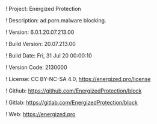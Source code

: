 ! Project: Energized Protection

! Description: ad.porn.malware blocking.

! Version: 6.0.1.20.07.213.00

! Build Version: 20.07.213.00

! Build Date: Fri, 31 Jul 20 00:00:10

! Version Code: 2130000

! License: CC BY-NC-SA 4.0, https://energized.pro/license

! Github: https://github.com/EnergizedProtection/block

! Gitlab: https://gitlab.com/EnergizedProtection/block


! Web: https://energized.pro
